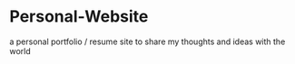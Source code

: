 # Personal-Website
a personal portfolio / resume site to share my thoughts and ideas with the world
